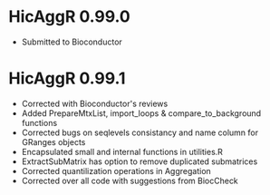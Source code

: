 # HicAggR 0.99.0

* Submitted to Bioconductor

# HicAggR 0.99.1

* Corrected with Bioconductor's reviews
* Added PrepareMtxList, import_loops & compare_to_background functions
* Corrected bugs on seqlevels consistancy and name column for GRanges objects
* Encapsulated small and internal functions in utilities.R
* ExtractSubMatrix has option to remove duplicated submatrices
* Corrected quantilization operations in Aggregation
* Corrected over all code with suggestions from BiocCheck